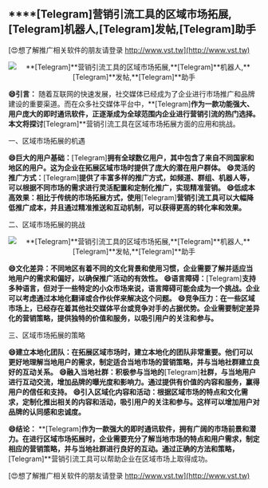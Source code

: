 ## ****[Telegram]**营销引流工具的区域市场拓展,**[Telegram]**机器人,**[Telegram]**发帖,**[Telegram]**助手**

[😍想了解推广相关软件的朋友请登录 http://www.vst.tw](http://www.vst.tw)

 <center><img src="https://vst.tw/MP4/tuiguang/png/8.png" alt="**[Telegram]**营销引流工具的区域市场拓展,**[Telegram]**机器人,**[Telegram]**发帖,**[Telegram]**助手"></center>

**😄引言：**
随着互联网的快速发展，社交媒体已经成为了企业进行市场推广和品牌建设的重要渠道。而在众多社交媒体平台中，**[Telegram]**作为一款功能强大、用户庞大的即时通讯软件，正逐渐成为全球范围内企业进行营销引流的热门选择。本文将探讨**[Telegram]**营销引流工具在区域市场拓展方面的应用和挑战。

一、区域市场拓展的机遇

**😄巨大的用户基础：**[Telegram]**拥有全球数亿用户，其中包含了来自不同国家和地区的用户。这为企业在拓展区域市场时提供了庞大的潜在用户群体。**
**😄灵活的推广方式：**[Telegram]**提供了丰富多样的推广方式，如频道、群组、机器人等，可以根据不同市场的需求进行灵活配置和定制化推广，实现精准营销。**
**😄低成本高效果：相比于传统的市场拓展方式，使用**[Telegram]**营销引流工具可以大幅降低推广成本，并且通过精准推送和互动机制，可以获得更高的转化率和效果。**

二、区域市场拓展的挑战

 <center><img src="https://vst.tw/MP4/tuiguang/png/7.png" alt="**[Telegram]**营销引流工具的区域市场拓展,**[Telegram]**机器人,**[Telegram]**发帖,**[Telegram]**助手"></center>

**😄文化差异：不同地区有着不同的文化背景和使用习惯，企业需要了解并适应当地用户的需求和偏好，以确保推广活动的有效性。**
**😄语言障碍：**[Telegram]**支持多种语言，但对于一些特定的小众市场来说，语言障碍可能会成为一个挑战。企业可以考虑通过本地化翻译或合作伙伴来解决这个问题。**
**😄竞争压力：在一些区域市场上，已经存在着其他社交媒体平台或竞争对手的占据优势。企业需要制定差异化的营销策略，提供独特的价值和服务，以吸引用户的关注和参与。**

三、区域市场拓展的策略

**😄建立本地化团队：在拓展区域市场时，建立本地化的团队非常重要。他们可以更好地理解当地用户的需求，制定适合当地市场的营销策略，并与当地社群建立良好的互动关系。**
**😄融入当地社群：积极参与当地的**[Telegram]**社群，与当地用户进行互动交流，增加品牌的曝光度和影响力。通过提供有价值的内容和服务，赢得用户的信任和支持。**
**😄引入区域化内容和活动：根据区域市场的特点和文化需求，定制化推出相关的内容和活动，吸引用户的关注和参与。这样可以增加用户对品牌的认同感和忠诚度。**

**😄结论：**
**[Telegram]**作为一款强大的即时通讯软件，拥有广阔的市场前景和潜力。在进行区域市场拓展时，企业需要充分了解当地市场的特点和用户需求，制定相应的营销策略，并与当地社群进行良好的互动。通过正确的方法和策略，**[Telegram]**营销引流工具可以帮助企业在区域市场上取得成功。

[😍想了解推广相关软件的朋友请登录 http://www.vst.tw](http://www.vst.tw)



